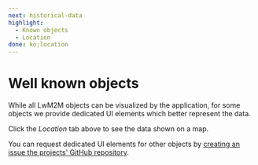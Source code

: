 ```yaml
---
next: historical-data
highlight:
  - Known objects
  - Location
done: ko;location
---
```


# Well known objects

While all LwM2M objects can be visualized by the application, for some objects
we provide dedicated UI elements which better represent the data.

Click the _Location_ tab above to see the data shown on a map.

You can request dedicated UI elements for other objects by
[creating an issue the projects' GitHub repository](https://github.com/hello-nrfcloud/map/issues).
